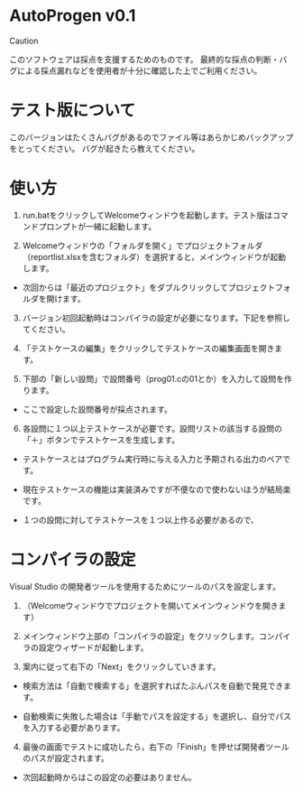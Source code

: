 # AutoProgen v0.1

> [!CAUTION]
> このソフトウェアは採点を支援するためのものです。
> 最終的な採点の判断・バグによる採点漏れなどを使用者が十分に確認した上でご利用ください。

# テスト版について

このバージョンはたくさんバグがあるのでファイル等はあらかじめバックアップをとってください。
バグが起きたら教えてください。

# 使い方

1. run.batをクリックしてWelcomeウィンドウを起動します。テスト版はコマンドプロンプトが一緒に起動します。

2. Welcomeウィンドウの「フォルダを開く」でプロジェクトフォルダ（reportlist.xlsxを含むフォルダ）を選択すると，メインウィンドウが起動します。


- 次回からは「最近のプロジェクト」をダブルクリックしてプロジェクトフォルダを開けます。


3. バージョン初回起動時はコンパイラの設定が必要になります。下記を参照してください。

4. 「テストケースの編集」をクリックしてテストケースの編集画面を開きます。

5. 下部の「新しい設問」で設問番号（prog01.cの01とか）を入力して設問を作ります。


- ここで設定した設問番号が採点されます。


6. 各設問に１つ以上テストケースが必要です。設問リストの該当する設問の「＋」ボタンでテストケースを生成します。

- テストケースとはプログラム実行時に与える入力と予期される出力のペアです。

- 現在テストケースの機能は実装済みですが不便なので使わないほうが結局楽です。

- １つの設問に対してテストケースを１つ以上作る必要があるので、

# コンパイラの設定

Visual Studio の開発者ツールを使用するためにツールのパスを設定します。

1. （Welcomeウィンドウでプロジェクトを開いてメインウィンドウを開きます）

2. メインウィンドウ上部の「コンパイラの設定」をクリックします。コンパイラの設定ウィザードが起動します。

3. 案内に従って右下の「Next」をクリックしていきます。


- 検索方法は「自動で検索する」を選択すればたぶんパスを自動で発見できます。

- 自動検索に失敗した場合は「手動でパスを設定する」を選択し、自分でパスを入力する必要があります。


4. 最後の画面でテストに成功したら，右下の「Finish」を押せば開発者ツールのパスが設定されます。


- 次回起動時からはこの設定の必要はありません。